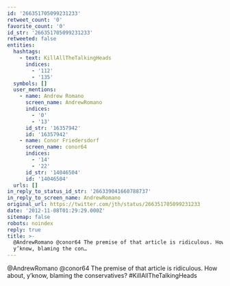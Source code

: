 ```yaml
---
id: '266351705099231233'
retweet_count: '0'
favorite_count: '0'
id_str: '266351705099231233'
retweeted: false
entities:
  hashtags:
    - text: KillAllTheTalkingHeads
      indices:
        - '112'
        - '135'
  symbols: []
  user_mentions:
    - name: Andrew Romano
      screen_name: AndrewRomano
      indices:
        - '0'
        - '13'
      id_str: '16357942'
      id: '16357942'
    - name: Conor Friedersdorf
      screen_name: conor64
      indices:
        - '14'
        - '22'
      id_str: '14046504'
      id: '14046504'
  urls: []
in_reply_to_status_id_str: '266339041660788737'
in_reply_to_screen_name: AndrewRomano
original_url: https://twitter.com/jth/status/266351705099231233
date: '2012-11-08T01:29:29.000Z'
sitemap: false
robots: noindex
reply: true
title: >-
  @AndrewRomano @conor64 The premise of that article is ridiculous. How about,
  y’know, blaming the con…
---
```


@AndrewRomano @conor64 The premise of that article is ridiculous. How about, y’know, blaming the conservatives? #KillAllTheTalkingHeads